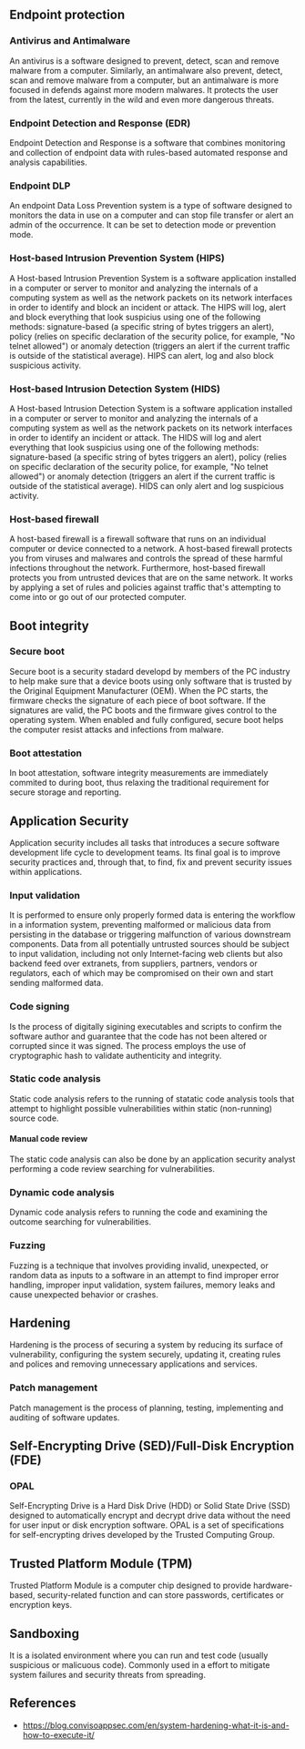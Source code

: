 ## Endpoint protection

### Antivirus and Antimalware
An antivirus is a software designed to prevent, detect, scan and remove malware from a computer. Similarly, an antimalware also prevent, detect, scan and remove malware from a computer, but an antimalware is more focused in defends against more modern malwares. It protects the user from the latest, currently in the wild and even more dangerous threats.

### Endpoint Detection and Response (EDR)
Endpoint Detection and Response is a software that combines monitoring and collection of endpoint data with rules-based automated response and analysis capabilities.

### Endpoint DLP
An endpoint Data Loss Prevention system is a type of software designed to monitors the data in use on a computer and can stop file transfer or alert an admin of the occurrence. It can be set to detection mode or prevention mode.

### Host-based Intrusion Prevention System (HIPS)
A Host-based Intrusion Prevention System is a software application installed in a computer or server to monitor and analyzing the internals of a computing system as well as the network packets on its network interfaces in order to identify and block an incident or attack. The HIPS will log, alert and block everything that look suspicius using one of the following methods: signature-based (a specific string of bytes triggers an alert), policy (relies on specific declaration of the security police, for example, "No telnet allowed") or anomaly detection (triggers an alert if the current traffic is outside of the statistical average). HIPS can alert, log and also block suspicious activity.

### Host-based Intrusion Detection System (HIDS)
A Host-based Intrusion Detection System is a software application installed in a computer or server to monitor and analyzing the internals of a computing system as well as the network packets on its network interfaces in order to identify an incident or attack. The HIDS will log and alert everything that look suspicius using one of the following methods: signature-based (a specific string of bytes triggers an alert), policy (relies on specific declaration of the security police, for example, "No telnet allowed") or anomaly detection (triggers an alert if the current traffic is outside of the statistical average). HIDS can only alert and log suspicious activity.

### Host-based firewall
A host-based firewall is a firewall software that runs on an individual computer or device connected to a network. A host-based firewall protects you from viruses and malwares and controls the spread of these harmful infections throughout the network. Furthermore, host-based firewall protects you from untrusted devices that are on the same network. It works by applying a set of rules and policies against traffic that's attempting to come into or go out of our protected computer.

## Boot integrity
### Secure boot
Secure boot is a security stadard developd by members of the PC industry to help make sure that a device boots using only software that is trusted by the Original Equipment Manufacturer (OEM). When the PC starts, the firmware checks the signature of each piece of boot software. If the signatures are valid, the PC boots and the firmware gives control to the operating system. When enabled and fully configured, secure boot helps the computer resist attacks and infections from malware.

### Boot attestation
In boot attestation, software integrity measurements are immediately commited to during boot, thus relaxing the traditional requirement for secure storage and reporting.

## Application Security
Application security includes all tasks that introduces a secure software development life cycle to development teams. Its final goal is to improve security practices and, through that, to find, fix and prevent security issues within applications.
### Input validation
It is performed to ensure only properly formed data is entering the workflow in a information system, preventing malformed or malicious data from persisting in the database or triggering malfunction of various downstream components. Data from all potentially untrusted sources should be subject to input validation, including not only Internet-facing web clients but also backend feed over extranets, from suppliers, partners, vendors or regulators, each of which may be compromised on their own and start sending malformed data.
### Code signing
Is the process of digitally sigining executables and scripts to confirm the software author and guarantee that the code has not been altered or corrupted since it was signed. The process employs the use of cryptographic hash to validate authenticity and integrity.
### Static code analysis
Static code analysis refers to the running of statatic code analysis tools that attempt to highlight possible vulnerabilities within static (non-running) source code.
#### Manual code review
The static code analysis can also be done by an application security analyst performing a code review searching for vulnerabilities.
### Dynamic code analysis
Dynamic code analysis refers to running the code and examining the outcome searching for vulnerabilities.
### Fuzzing
Fuzzing is a technique that involves providing invalid, unexpected, or random data as inputs to a software in an attempt to find improper error handling, improper input validation, system failures, memory leaks and cause unexpected behavior or crashes.

## Hardening
Hardening is the process of securing a system by reducing its surface of vulnerability, configuring the system securely, updating it, creating rules and polices and removing unnecessary applications and services.

### Patch management
Patch management is the process of planning, testing, implementing and auditing of software updates.


## Self-Encrypting Drive (SED)/Full-Disk Encryption (FDE)
### OPAL
Self-Encrypting Drive is a Hard Disk Drive (HDD) or Solid State Drive (SSD) designed to automatically encrypt and decrypt drive data without the need for user input or disk encryption software. OPAL is a set of specifications for self-encrypting drives developed by the Trusted Computing Group.

## Trusted Platform Module (TPM)
Trusted Platform Module is a computer chip designed to provide hardware-based, security-related function and can store passwords, certificates or encryption keys.

## Sandboxing
It is a isolated environment where you can run and test code (usually suspicious or malicuous code). Commonly used in a effort to mitigate system failures and security threats from spreading.

## References
- https://blog.convisoappsec.com/en/system-hardening-what-it-is-and-how-to-execute-it/
